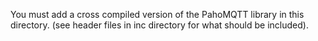 You must add a cross compiled version of the PahoMQTT library in this directory.
(see header files in inc directory for what should be included).


